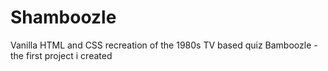 # Shamboozle
Vanilla HTML and CSS recreation of the 1980s TV based quiz Bamboozle - the first project i created
